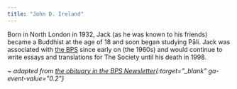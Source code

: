 ```yaml
---
title: "John D. Ireland"
---
```


Born in North London in 1932, Jack (as he was known to his friends) became a Buddhist at the age of 18 and soon began studying Pāli. Jack was associated with [the BPS](/publishers/bps) since early on (the 1960s) and would continue to write essays and translations for The Society until his death in 1998.

*~ adapted from [the obituary in the BPS Newsletter](https://bps.lk/olib/nl/nl043-u.html#not){:target="_blank"  ga-event-value="0.2"}*
